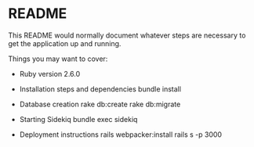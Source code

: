 # README

This README would normally document whatever steps are necessary to get the
application up and running.

Things you may want to cover:

* Ruby version
    2.6.0

* Installation steps and dependencies
    bundle install     

* Database creation
    rake db:create
    rake db:migrate

* Starting Sidekiq 
    bundle exec sidekiq

* Deployment instructions
    rails webpacker:install
    rails s -p 3000
